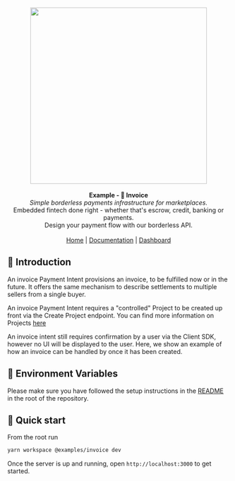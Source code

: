 <p align="center">
  <br/>
  <img width="400px" src="https://assets.staging.trustshare.io/trustshare-logo.png">
  <br/>
  <br/>
  <strong>Example - 🧾 Invoice</strong>
  <br/>
  <i>Simple borderless payments infrastructure for marketplaces.</i>
  <br/>
  Embedded fintech done right - whether that's escrow, credit, banking or payments.
  <br/>
  Design your payment flow with our borderless API.
  <br/>
  <br/>
  <span>
    <a href="https://trustshare.co" target="_blank">Home</a>
    <span> | </span>
    <a href="https://docs.trustshare.io" target="_blank">Documentation</a>
    <span> | </span>
    <a href="https://dashboard.trustshare.io" target="_blank">Dashboard</a>
  </span>
</p>

## 📖 Introduction
An invoice Payment Intent provisions an invoice, to be fulfilled now or in the future. It offers the same mechanism to describe settlements to multiple sellers from a single buyer.  
  
An invoice Payment Intent requires a "controlled" Project to be created up front via the Create Project endpoint. You can find more information on Projects [here](https://docs.trustshare.io/guides/projects)

An invoice intent still requires confirmation by a user via the Client SDK, however no UI will be displayed to the user. Here, we show an example of how an invoice can be handled by once it has been created.

## 🌳 Environment Variables

Please make sure you have followed the setup instructions in the [README](/README.md) in the root of the repository.

## 🚀 Quick start

From the root run

```bash
yarn workspace @examples/invoice dev
```
Once the server is up and running, open `http://localhost:3000` to get started.